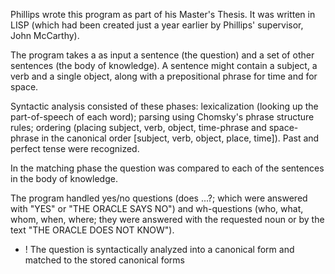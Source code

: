 Phillips wrote this program as part of his Master's Thesis. It was written in LISP (which had been created just a year earlier by Phillips' supervisor, John McCarthy).

The program takes a as input a sentence (the question) and a set of other sentences (the body of knowledge). A sentence might contain a subject, a verb and a single object, along with a prepositional phrase for time and for space.

Syntactic analysis consisted of these phases: lexicalization (looking up the part-of-speech of each word); parsing using Chomsky's phrase structure rules; ordering (placing subject, verb, object, time-phrase and space-phrase in the canonical order [subject, verb, object, place, time]). Past and perfect tense were recognized.

In the matching phase the question was compared to each of the sentences in the body of knowledge.

The program handled yes/no questions (does ...?; which were answered with "YES" or "THE ORACLE SAYS NO") and wh-questions (who, what, whom, when, where; they were answered with the requested noun or by the text "THE ORACLE DOES NOT KNOW").

+ ! The question is syntactically analyzed into a canonical form and matched to the stored canonical forms